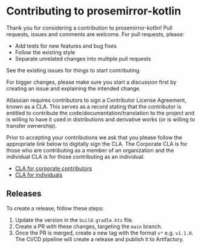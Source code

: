 # Contributing to prosemirror-kotlin

Thank you for considering a contribution to prosemirror-kotlin! Pull requests, issues and comments are welcome. For pull requests, please:

* Add tests for new features and bug fixes
* Follow the existing style
* Separate unrelated changes into multiple pull requests

See the existing issues for things to start contributing.

For bigger changes, please make sure you start a discussion first by creating an issue and explaining the intended change.

Atlassian requires contributors to sign a Contributor License Agreement, known as a CLA. This serves as a record stating that the contributor is entitled to contribute the code/documentation/translation to the project and is willing to have it used in distributions and derivative works (or is willing to transfer ownership).

Prior to accepting your contributions we ask that you please follow the appropriate link below to digitally sign the CLA. The Corporate CLA is for those who are contributing as a member of an organization and the individual CLA is for those contributing as an individual.

* [CLA for corporate contributors](https://opensource.atlassian.com/corporate)
* [CLA for individuals](https://opensource.atlassian.com/individual)

## Releases
To create a release, follow these steps:
1. Update the version in the `build.gradle.kts` file.
2. Create a PR with these changes, targeting the `main` branch.
3. Once the PR is merged, create a new tag with the format `v*` e.g. `v1.1.0`. The CI/CD pipeline will create a release and publish it to Artifactory.
